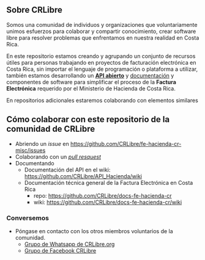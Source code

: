 ## Sobre CRLibre
Somos una comunidad de individuos y organizaciones que voluntariamente unimos esfuerzos para colaborar y compartir conocimiento, crear software libre para resolver problemas que enfrentamos en nuestra realidad en Costa Rica.


En este repositorio estamos creando y agrupando un conjunto de recursos útiles para personas trabajando en proyectos de facturación electrónica en Costa Rica, sin importar el lenguaje de programación o plataforma a utilizar, también estamos desarrollando un **[API abierto](https://github.com/CRLibre/API_Hacienda)** y [documentación](https://github.com/CRLibre/fe-hacienda-cr-docs) y componentes de software para simplificar el proceso de la **Factura Electrónica** requerido por el Ministerio de Hacienda de Costa Rica.

En repositorios adicionales estaremos colaborando con elementos similares

## Cómo colaborar con este repositorio de la comunidad de CRLibre
* Abriendo un *issue* en https://github.com/CRLibre/fe-hacienda-cr-misc/issues
* Colaborando con un [*pull resquest*](https://github.com/CRLibre/fe-hacienda-cr-misc/pulls)
* Documentando
  * Documentación del API en el wiki: https://github.com/CRLibre/API_Hacienda/wiki
  * Documentación técnica general de la Factura Electrónica en Costa Rica
    * repo: https://github.com/CRLibre/docs-fe-hacienda-cr
    * wiki: https://github.com/CRLibre/docs-fe-hacienda-cr/wiki

### Conversemos
* Póngase en contacto con los otros miembros voluntarios de la comunidad.
   * [Grupo de Whatsapp de CRLibre.org](https://chat.whatsapp.com/ED2JK9IkDnu2UzEpyjZDeN)
   * [Grupo de Facebook CRLibre](https://www.facebook.com/groups/105812240170199/)
